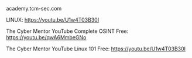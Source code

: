 
academy.tcm-sec.com

LINUX: https://youtu.be/U1w4T03B30I

The Cyber Mentor YouTube Complete OSINT Free:  https://youtu.be/qwA6MmbeGNo

The Cyber Mentor YouTube Linux 101 Free:  https://youtu.be/U1w4T03B30I
